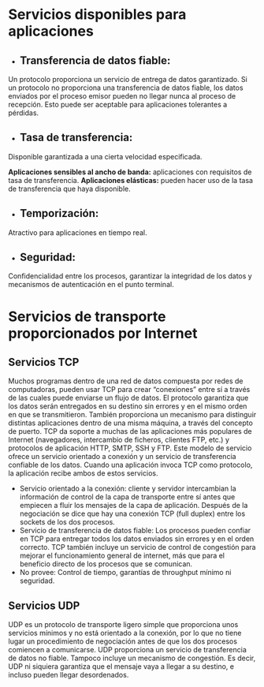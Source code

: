 # Servicios disponibles para aplicaciones

- ## Transferencia de datos fiable: 
Un protocolo proporciona un servicio de entrega de datos garantizado. Si un protocolo no proporciona una transferencia de datos fiable, los datos enviados por el proceso emisor pueden no llegar nunca al proceso de recepción. Esto puede ser aceptable para aplicaciones tolerantes a pérdidas.

- ## Tasa de transferencia: 
Disponible garantizada a una cierta velocidad especificada. 

**Aplicaciones sensibles al ancho de banda:** aplicaciones con requisitos de tasa de transferencia.
**Aplicaciones elásticas:** pueden hacer uso de la tasa de transferencia que haya disponible.

- ## Temporización: 
Atractivo para aplicaciones en tiempo real.

- ## Seguridad:
Confidencialidad entre los procesos, garantizar la integridad de los datos y mecanismos de autenticación en el punto terminal.


# Servicios de transporte proporcionados por Internet

## Servicios TCP
Muchos programas dentro de una red de datos compuesta por redes de computadoras, pueden usar TCP para crear “conexiones” entre sí a través de las cuales puede enviarse un flujo de datos. El protocolo garantiza que los datos serán entregados en su destino sin errores y en el mismo orden en que se transmitieron. También proporciona un mecanismo para distinguir distintas aplicaciones dentro de una misma máquina, a través del concepto de puerto. 
TCP da soporte a muchas de las aplicaciones más populares de Internet (navegadores, intercambio de ficheros, clientes FTP, etc.) y protocolos de aplicación HTTP, SMTP, SSH y FTP. 
Este modelo de servicio ofrece un servicio orientado a conexión y un servicio de transferencia confiable de los datos. Cuando una aplicación invoca TCP como protocolo, la aplicación recibe ambos de estos servicios.

- Servicio orientado a la conexión: 
	cliente y servidor intercambian la información de control de la capa de transporte entre sí antes que empiecen a fluir los mensajes de la capa de aplicación. Después de la negociación se dice que hay una conexión TCP (full duplex) entre los sockets de los dos procesos.
- Servicio de transferencia de datos fiable: 
	Los procesos pueden confiar en TCP para entregar todos los datos enviados sin errores y en el orden correcto. 
	TCP también incluye un servicio de control de congestión para mejorar el funcionamiento general de internet, más que para el beneficio directo de los procesos que se comunican.
- No provee:
	Control de tiempo, garantías de throughput mínimo ni seguridad.

## Servicios UDP
UDP es un protocolo de transporte ligero simple que proporciona unos servicios mínimos y no está orientado a la conexión, por lo que no tiene lugar un procedimiento de negociación antes de que los dos procesos comiencen a comunicarse. 
UDP proporciona un servicio de transferencia de datos no fiable. Tampoco incluye un mecanismo de congestión.
Es decir, UDP ni siquiera garantiza que el mensaje vaya a llegar a su destino, e incluso pueden llegar desordenados.